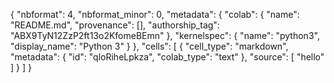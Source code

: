 {
  "nbformat": 4,
  "nbformat_minor": 0,
  "metadata": {
    "colab": {
      "name": "README.md",
      "provenance": [],
      "authorship_tag": "ABX9TyN12ZzP2ft13o2KfomeBEmn"
    },
    "kernelspec": {
      "name": "python3",
      "display_name": "Python 3"
    }
  },
  "cells": [
    {
      "cell_type": "markdown",
      "metadata": {
        "id": "qloRiheLpkza",
        "colab_type": "text"
      },
      "source": [
        "hello"
      ]
    }
  ]
}